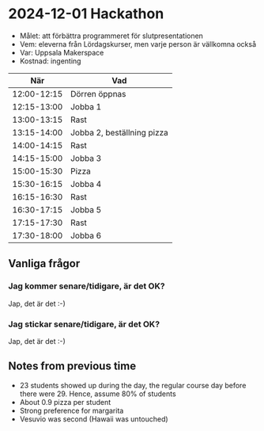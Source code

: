 # 2024-12-01 Hackathon

* Målet: att förbättra programmeret för slutpresentationen
* Vem: eleverna från Lördagskurser, men varje person är vällkomna också
* Var: Uppsala Makerspace
* Kostnad: ingenting

När        |Vad
-----------|----------------------------
12:00-12:15|Dörren öppnas
12:15-13:00|Jobba 1
13:00-13:15|Rast
13:15-14:00|Jobba 2, beställning pizza
14:00-14:15|Rast
14:15-15:00|Jobba 3
15:00-15:30|Pizza
15:30-16:15|Jobba 4
16:15-16:30|Rast
16:30-17:15|Jobba 5
17:15-17:30|Rast
17:30-18:00|Jobba 6

## Vanliga frågor

### Jag kommer senare/tidigare, är det OK?

Jap, det är det :-)

### Jag stickar senare/tidigare, är det OK?

Jap, det är det :-)

## Notes from previous time

* 23 students showed up during the day,
   the regular course day before there were 29.
   Hence, assume 80% of students
* About 0.9 pizza per student
* Strong preference for margarita
* Vesuvio was second (Hawaii was untouched)
